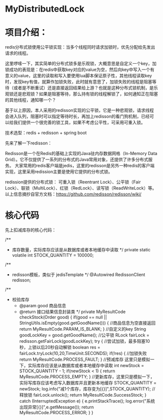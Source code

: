# MyDistributedLock
# 项目介绍：
redis分布式锁使用公平锁实现：当多个线程同时请求加锁时，优先分配给先发出请求的线程。

这里啰嗦一下，其实简单的分布式锁多是乐观锁，大概意思是自定义一个key，加锁成功的表现是：在redis中获取key对应的value为空，然后向key中写入一个有意义的value，这里的读取和写入要使用lua脚本保证原子性，其他线程读取key时，发现key有值，就算作加锁失败，此时就有意思了，加锁失败的线程是阻塞等待（或者是不断重试）还是直接返回结果给上游？也就是这种分布式锁机制，是乐观锁还是悲观锁？如果是阻塞等待，那么持有锁的线程解锁了，如何通知正在阻塞的其他线程，通知哪一个？

基于以上原因，本人采用的redisson实现的公平锁，它是一种悲观锁，请求线程会进入队列，阻塞时可以指定等待时长，再加上redisson的看门狗机制，已经可以给我们提供一个很完善的锁工具，如果不考虑公平性，可采用可重入锁。

技术选型：redis + redisson + spring boot

先来了解一下redisson：

Redisson是一个在Redis的基础上实现的Java驻内存数据网格（In-Memory Data Grid）。它不仅提供了一系列的分布式的Java常用对象，还提供了许多分布式服务。
大家常用的redis客户端是jedis，这里的redisson是另外一种redis的客户端实现，这里采用redission主要是使用它提供的分布式锁。

redission提供的分布式锁：
 可重入锁（Reentrant Lock）、公平锁（Fair Lock）、联锁（MultiLock）、红锁（RedLock）、读写锁（ReadWriteLock）等。
以上信息摘抄自官方文档：https://github.com/redisson/redisson/wiki/


# 核心代码
先上扣减库存的核心代码：

 /**
  * 库存数量，实际库存应该是从数据库或者本地缓存中读取
  */
 private static volatile int STOCK_QUANTITY = 100000;
	
 /**
  * redisson模板，类似于 jedisTemplate
  */
	@Autowired
	RedissonClient redisson;

 /**
  * 校验库存
	 * @param good  商品信息
	 * @return 接口结果信息封装类
	 */
	private MyResultCode checkStock(Order good) {
   if(good == null || StringUtils.isEmpty(good.getGoodName())) {
     //商品信息为空直接返回
     return MyResultCode.PARAM_IS_BLANK;
   }
   //自定义的key
   String goodLockKey = good.getGoodName();
   //公平锁
   RLock fairLock = redisson.getFairLock(goodLockKey);
   try {
       //尝试加锁，最多阻塞10秒，上锁以后20秒自动解锁
       boolean res = fairLock.tryLock(10,20,TimeUnit.SECONDS);
       if(!res) {
         //加锁失败
         return MyResultCode.PROCESS_FAULT;
       }
      //预减库存 这里只是模拟一下，实际库存应该是从数据库或者本地缓存中读取
      int newStock = STOCK_QUANTITY - 1;
      if(newStock < 1) {
        return MyResultCode.PROCESS_EMPTY;
      }
      //更新库存，这里只是模拟一下，实际写库存应该考虑写入数据库并且更新本地缓存
      STOCK_QUANTITY = newStock;
      log.info("减1个库存，库存变为[{}]",STOCK_QUANTITY);
      //释放锁
      fairLock.unlock();
      return MyResultCode.SuccessStock;
    } catch (InterruptedException e) {
      e.printStackTrace();
      log.error("系统出现异常[{}]",e.getMessage());
      return MyResultCode.PROCESS_ERROR;
    }
	}
